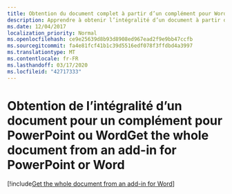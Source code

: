 ```yaml
---
title: Obtention du document complet à partir d’un complément pour Word
description: Apprendre à obtenir l’intégralité d’un document à partir d’un complément Word
ms.date: 12/04/2017
localization_priority: Normal
ms.openlocfilehash: ce9e25639d8b93d8908ed967ead2f9e9bb47ccfb
ms.sourcegitcommit: fa4e81fcf41b1c39d5516edf078f3ffdbd4a3997
ms.translationtype: MT
ms.contentlocale: fr-FR
ms.lasthandoff: 03/17/2020
ms.locfileid: "42717333"
---
```

# <a name="get-the-whole-document-from-an-add-in-for-powerpoint-or-word"></a><span data-ttu-id="a1afb-103">Obtention de l’intégralité d’un document pour un complément pour PowerPoint ou Word</span><span class="sxs-lookup"><span data-stu-id="a1afb-103">Get the whole document from an add-in for PowerPoint or Word</span></span>

[!include[Get the whole document from an add-in for Word](../includes/file-get-the-whole-document-from-an-add-in-for-powerpoint-or-word.md)]

